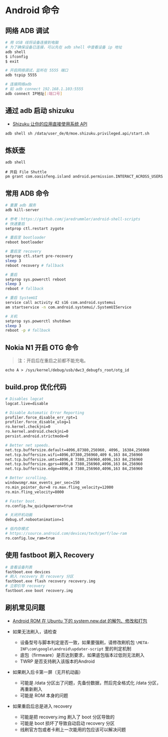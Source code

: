 # Android 命令

## 网络 ADB 调试 

```sh
# 用 USB 线将设备连接到电脑
# 为了确保设备已连接，可以先在 adb shell 中查看设备 ip 地址
adb shell
$ ifconfig
$ exit

# 开启网络调试，监听在 5555 端口
adb tcpip 5555

# 连接网络adb
# 如 adb connect 192.168.1.103:5555
adb connect IP地址[:端口号]
```

## 通过 adb 启动 shizuku

- [Shizuku 让你的应用直接使用系统 API](https://shizuku.rikka.app/zh-hans/)

```sh
adb shell sh /data/user_de/0/moe.shizuku.privileged.api/start.sh
```

## 炼妖壶

```
adb shell

# 开启 File Shuttle
pm grant com.oasisfeng.island android.permission.INTERACT_ACROSS_USERS
```

## 常用 ADB 命令


```sh
# 重置 adb 服务
adb kill-server

# 参考：https://github.com/jaredrummler/android-shell-scripts
# 快速重启
setprop ctl.restart zygote

# 重启至 bootloader
reboot bootloader

# 重启至 recovery
setprop ctl.start pre-recovery
sleep 3
reboot recovery # fallback

# 重启
setprop sys.powerctl reboot
sleep 3
reboot # fallback

# 重启 SystemUI
service call activity 42 s16 com.android.systemui
am startservice -n com.android.systemui/.SystemUIService

# 关机
setprop sys.powerctl shutdown
sleep 3
reboot -p # fallback
```

## Nokia N1 开启 OTG 命令

> 注：开启后在重启之前都不能充电。

```shell script
echo A > /sys/kernel/debug/usb/dwc3_debugfs_root/otg_id
```

## build.prop 优化代码

```sh
# Disables logcat
logcat.live=disable

# Disable Automatic Error Reporting
profiler.force_disable_err_rpt=1
profiler.force_disable_ulog=1
ro.kernel.checkjni=0
ro.kernel.android.checkjni=0
persist.android.strictmode=0

# Better net speeds.
net.tcp.buffersize.default=4096,87380,256960, 4096, 16384,256960
net.tcp.buffersize.wifi=4096,87380,256960,409 6,163 84,256960
net.tcp.buffersize.umts=4096,8 7380,256960,4096,163 84,256960
net.tcp.buffersize.gprs=4096,8 7380,256960,4096,163 84,256960
net.tcp.buffersize.edge=4096,8 7380,256960,4096,163 84,256960

# Better scrolling.
windowsmgr.max_events_per_sec=150
ro.min_pointer_dur=8 ro.max.fling_velocity=12000
ro.min.fling_velocity=8000

# Faster boot.
ro.config.hw_quickpoweron=true

# 关闭开机动画
debug.sf.nobootanimation=1

# 低内存模式
# https://source.android.com/devices/tech/perf/low-ram
ro.config.low_ram=true
```

## 使用 fastboot 刷入 Recovery

```sh
# 查看设备列表
fastboot.exe devices
# 刷入 recovery 到 recovery 分区
fastboot.exe flash recovery recovery.img
# 立即引导 recovery
fastboot.exe boot recovery.img
```

## 刷机常见问题

- [Android ROM 在 Ubuntu 下的 system.new.dat 的解包、修改和打包](./android-rom-modify/README.md)

- 如果无法刷入，请检查
  - 设备型号与脚本判定是否一致，如果要强刷，请修改刷机包 `\META-INF\com\google\android\updater-script` 里的判定机制
  - 底包（firmware）是否达到要求，如果底包版本过低则无法刷入
  - TWRP 是否支持刷入该版本的Android
- 如果刷入后卡第一屏（无开机动画）
  - 可能是 /data 分区出了问题，先备份数据，然后完全格式化 /data 分区，再重新刷入
  - 可能是 ROM 本身的问题
- 如果重启后总是进入 recovery
  - 可能是把 recovery.img 刷入了 boot 分区导致的
  - 可能是 boot 损坏了导致自动启动 recovery 分区
  - 线刷官方包或者卡刷上一次能用的包应该可以解决问题
